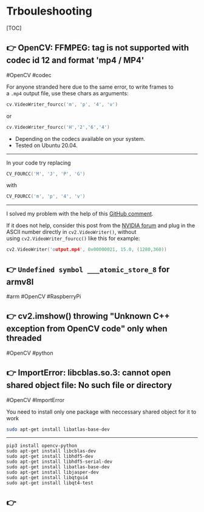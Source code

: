 # Trbouleshooting

[TOC]



## 👉 OpenCV: FFMPEG: tag is not supported with codec id 12 and format 'mp4 / MP4'
#OpenCV #codec

For anyone stranded here due to the same error, to write frames to a `.mp4` output file, use these chars as arguments:
```cpp
cv.VideoWriter_fourcc('m', 'p', '4', 'v')
```

or
```cpp
cv.VideoWriter_fourcc('H','2','6','4')
```

- Depending on the codecs available on your system.
- Tested on Ubuntu 20.04.

---
In your code try replacing
```cpp
CV_FOURCC('M', 'J', 'P', 'G')
```

with
```cpp
CV_FOURCC('m', 'p', '4', 'v')
```

---
I solved my problem with the help of this [GitHub comment](https://github.com/OpenBCI/OpenBCI_Experiment/issues/2#issuecomment-913221647).

If it does not help, consider this post from the [NVIDIA forum](https://forums.developer.nvidia.com/t/python-what-is-the-four-characters-fourcc-code-for-mp4-encoding-on-tx2/57701/4) and plug in the ASCII number directly in `cv2.VideoWriter()`, without using `cv2.VideoWriter_fourcc()` like this for example:
```cpp
cv2.VideoWriter('output.mp4', 0x00000021, 15.0, (1280,360))
```

[OpenCV: FFMPEG: tag is not supported with codec id 12 and format 'mp4 / MP4 | Stackoverflow]: https://stackoverflow.com/questions/57792837/opencv-ffmpeg-tag-is-not-supported-with-codec-id-12-and-format-mp4-mp4



## 👉 `Undefined symbol ___atomic_store_8` for armv8l
#arm #OpenCV #RaspberryPi 



[armv6l: undefined reference to `__atomic_store_8']: https://github.com/badaix/snapcast/issues/490

[Undefined symbol ___atomic_is_lock_free for armv7 #16551]:https://github.com/openssl/openssl/issues/16551

[👍 Raspbian build fails due to need for libatomic #1448]: https://github.com/capnproto/capnproto/issues/1448



## 👉 cv2.imshow() throwing "Unknown C++ exception from OpenCV code" only when threaded
#OpenCV #python 



[cv2.imshow() throwing "Unknown C++ exception from OpenCV code" only when threaded #22602]: https://github.com/opencv/opencv/issues/22602




## 👉 ImportError: libcblas.so.3: cannot open shared object file: No such file or directory
#OpenCV #ImportError

You need to install only one package with neccessary shared object for it to work
```bash
sudo apt-get install libatlas-base-dev
```
---

```shell
pip3 install opencv-python 
sudo apt-get install libcblas-dev
sudo apt-get install libhdf5-dev
sudo apt-get install libhdf5-serial-dev
sudo apt-get install libatlas-base-dev
sudo apt-get install libjasper-dev 
sudo apt-get install libqtgui4 
sudo apt-get install libqt4-test
```


[ImportError: libcblas.so.3: cannot open shared object file: No such file or directory]: https://stackoverflow.com/questions/53347759/importerror-libcblas-so-3-cannot-open-shared-object-file-no-such-file-or-dire



## 👉 

[Modulenotfounderror: no module named 'mediapipe.python._framework_bindings'#10]: https://github.com/superuser789/MediaPipe-on-RaspberryPi/issues/10

